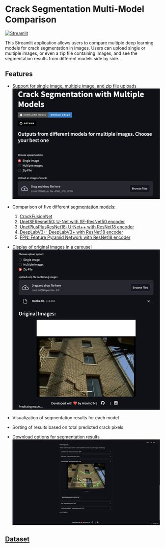 
# Crack Segmentation Multi-Model Comparison
[![Streamlit](https://static.streamlit.io/badges/streamlit_badge_black_white.svg)](https://segment-cracks.streamlit.app/)

This Streamlit application allows users to compare multiple deep learning models for crack segmentation in images. Users can upload single or multiple images, or even a zip file containing images, and see the segmentation results from different models side by side.

## Features

- Support for single image, multiple image, and zip file uploads![alt text](images/image.png)
- Comparison of five different [segmentation models](https://drive.google.com/drive/folders/1lO5lbg8K0qEqXvMA4bPif28Fs7T_YcJJ?usp=share_link):
    1. [CrackFusionNet](https://github.com/AravindXD/Cracks/blob/main/drive.py#L34-L35)
    2. [UnetSEResnet50: U-Net with SE-ResNet50 encoder](https://github.com/AravindXD/Cracks/blob/main/drive.py#L36-L50)
    3. [UnetPlusPlusResNet18: U-Net++ with ResNet18 encoder](https://github.com/AravindXD/Cracks/blob/main/drive.py#L52-L64)
    4. [DeepLabV3+: DeepLabV3+ with ResNet18 encoder](https://github.com/AravindXD/Cracks/blob/main/drive.py#L66-L78)
    5. [FPN: Feature Pyramid Network with ResNet18 encoder](https://github.com/AravindXD/Cracks/blob/main/drive.py#L80-L91)
    
- Display of original images in a carousel![alt text](images/image-1.png)
- Visualization of segmentation results for each model
- Sorting of results based on total predicted crack pixels
- Download options for segmentation results
![alt text](images/image-2.png)

## [Dataset](https://paperswithcode.com/dataset/khanhha-s-dataset)
